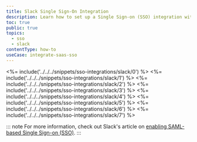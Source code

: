```yaml
---
title: Slack Single Sign-On Integration
description: Learn how to set up a Single Sign-on (SSO) integration with Slack and Auth0.
toc: true
public: true
topics:
  - sso
  - slack
contentType: how-to
useCase: integrate-saas-sso
---
```

<%= include('../../../snippets/sso-integrations/slack/0') %> 
<%= include('../../../snippets/sso-integrations/slack/1') %> 
<%= include('../../../snippets/sso-integrations/slack/2') %> 
<%= include('../../../snippets/sso-integrations/slack/3') %> 
<%= include('../../../snippets/sso-integrations/slack/4') %> 
<%= include('../../../snippets/sso-integrations/slack/5') %> 
<%= include('../../../snippets/sso-integrations/slack/6') %>
<%= include('../../../snippets/sso-integrations/slack/7') %>

::: note
For more information, check out Slack's article on [enabling SAML-based Single Sign-on (SSO)](https://get.slack.help/hc/en-us/articles/203772216-Enabling-SAML-based-single-sign-on).
:::
